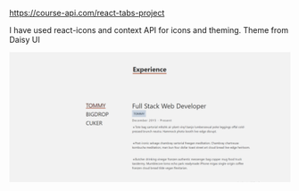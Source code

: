 https://course-api.com/react-tabs-project

I have used react-icons and context API for icons and theming. Theme from Daisy UI

![Alt Text](/public/project-img.png)
